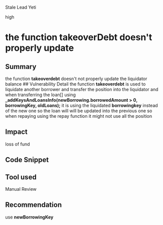 Stale Lead Yeti

high

# the function takeoverDebt doesn't properly  update
## Summary
the  function **takeoverdebt** doesn't not properly update the liquidator balance ## Vulnerability Detail
the function **takeoverdebt** is used to liquidate another borrower  and transfer the position   into the liquidator and when  transferring  the loan[] using         **_addKeysAndLoansInfo(newBorrowing.borrowedAmount > 0, borrowingKey, oldLoans);** it is using the liquidated **borrowingkey** instead of the new one so the loan will will be updated into the previous one   so when repaying  using the repay function it might not use all the position  

## Impact
loss of fund 
## Code Snippet

## Tool used

Manual Review

## Recommendation
use **newBorrowingKey**